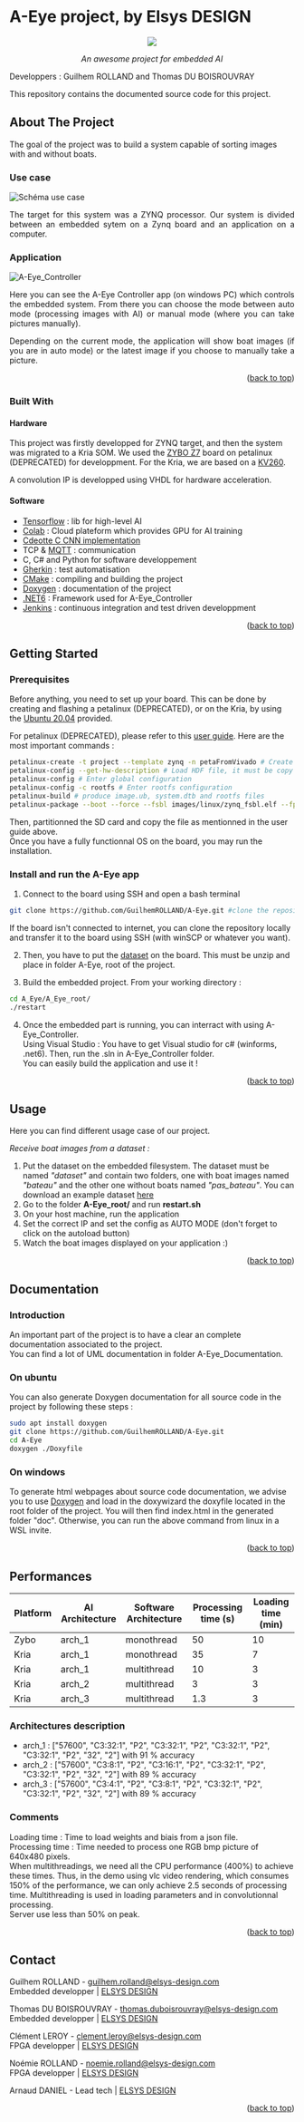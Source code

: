 # A-Eye project, by Elsys DESIGN
<!-- PROJECT LOGO -->
<p align="center">
  <img src="./images/logo.png" />
</p>
<p align="center">
<em>An awesome project for embedded AI</em>
</p>
Developpers : Guilhem ROLLAND and Thomas DU BOISROUVRAY

This repository contains the documented source code for this project.

<!-- ABOUT THE PROJECT -->
## About The Project

The goal of the project was to build a system capable of sorting images with and without boats. 

### Use case

![Schéma use case](./images/use_case.jpg)
<div style="text-align: justify">  

The target for this system was a ZYNQ processor.
Our system is divided between an embedded sytem on a Zynq board and an application on a computer.
</div>

### Application

![A-Eye_Controller](./images/ihm.JPG)




<div style="text-align: justify">
Here you can see the A-Eye Controller app (on windows PC) which controls the embedded system. From there you can choose the mode between auto mode (processing images with AI) or manual mode (where you can take pictures manually).

Depending on the current mode, the application will show boat images (if you are in auto mode) or the latest image if you choose to manually take a picture. 
</div>

<p align="right">(<a href="#top">back to top</a>)</p>

### Built With

#### Hardware

This project was firstly developped for ZYNQ target, and then the system was migrated to a Kria SOM. We used the [ZYBO Z7](https://digilent.com/reference/programmable-logic/zybo-z7/start) board on petalinux (DEPRECATED) for developpment. For the Kria, we are based on a [KV260](https://www.xilinx.com/products/som/kria/kv260-vision-starter-kit.html).

A convolution IP is developped using VHDL for hardware acceleration.

#### Software
  
- [Tensorflow](https://www.tensorflow.org/) : lib for high-level AI
- [Colab](https://colab.research.google.com/) : Cloud plateform which provides GPU for AI training
- [Cdeotte C CNN implementation](https://github.com/cdeotte/MNIST-CNN-99.5)
- TCP & [MQTT](https://www.eclipse.org/paho/index.php?page=clients/python/index.php) : communication
- C, C# and Python for software developpement
- [Gherkin](https://cucumber.io/docs/gherkin/) : test automatisation
- [CMake](https://cmake.org/) : compiling and building the project
- [Doxygen](https://doxygen.nl/) : documentation of the project
- [.NET6](https://docs.microsoft.com/fr-fr/dotnet/core/whats-new/dotnet-6) : Framework used for A-Eye_Controller
- [Jenkins](https://www.jenkins.io/) : continuous integration and test driven developpment

<p align="right">(<a href="#top">back to top</a>)</p>

## Getting Started

### Prerequisites 

Before anything, you need to set up your board. This can be done by creating and flashing a petalinux (DEPRECATED), or on the Kria, by using the [Ubuntu 20.04](https://ubuntu.com/download/amd-xilinx) provided.

For petalinux (DEPRECATED), please refer to this [user guide](https://docs.xilinx.com/r/en-US/ug1144-petalinux-tools-reference-guide). Here are the most important commands :

```bash
petalinux-create -t project --template zynq -n petaFromVivado # Create the workspace   
petalinux-config --get-hw-description # Load HDF file, it must be copy there before !!!   
petalinux-config # Enter global configuration    
petalinux-config -c rootfs # Enter rootfs configuration   
petalinux-build # produce image.ub, system.dtb and rootfs files   
petalinux-package --boot --force --fsbl images/linux/zynq_fsbl.elf --fpga images/linux/*_wrapper.bit --u-boot # produce BOOT.BIN    
```

Then, partitionned the SD card and copy the file as mentionned in the user guide above.   
Once you have a fully functionnal OS on the board, you may run the installation.

### Install and run the A-Eye app

1. Connect to the board using SSH and open a bash terminal
```bash
git clone https://github.com/GuilhemROLLAND/A-Eye.git #clone the repository
```
If the board isn't connected to internet, you can clone the repository locally and transfer it to the board using SSH (with winSCP or whatever you want).  

2. Then, you have to put the [dataset](https://drive.google.com/uc?export=download&id=1odGQm0w5xhjG1suTzqstuRMIkoTY4mYx) on the board. This must be unzip and place in folder A-Eye, root of the project.  

3. Build the embedded project. From your working directory :
```bash
cd A_Eye/A_Eye_root/
./restart
```

4. Once the embedded part is running, you can interract with using A-Eye_Controller.  
Using Visual Studio : You have to get Visual studio for c# (winforms, .net6). Then, run the .sln in A-Eye_Controller folder.  
You can easily build the application and use it !  


<p align="right">(<a href="#top">back to top</a>)</p>

## Usage

Here you can find different usage case of our project.

*Receive boat images from a dataset :*

1. Put the dataset on the embedded filesystem. The dataset must be named *"dataset"* and contain two folders, one with boat images named *"bateau"* and the other one without boats named *"pas_bateau"*. You can download an example dataset [here](https://drive.google.com/uc?export=download&id=1odGQm0w5xhjG1suTzqstuRMIkoTY4mYx)
2. Go to the folder **A-Eye_root/** and run **restart.sh**
3. On your host machine, run the application
4. Set the correct IP and set the config as AUTO MODE (don't forget to click on the autoload button)
5. Watch the boat images displayed on your application :)

<p align="right">(<a href="#top">back to top</a>)</p>



## Documentation
### Introduction 
An important part of the project is to have a clear an complete documentation associated to the project.  
You can find a lot of UML documentation in folder A-Eye_Documentation.  

### On ubuntu
You can also generate Doxygen documentation for all source code in the project by following these steps :

```bash
sudo apt install doxygen
git clone https://github.com/GuilhemROLLAND/A-Eye.git
cd A-Eye
doxygen ./Doxyfile
```

### On windows
To generate html webpages about source code documentation, we advise you to use [Doxygen](https://doxygen.nl/) and load in the doxywizard the doxyfile located in the root folder of the project. You will then find index.html in the generated folder "doc". Otherwise, you can run the above command from linux in a WSL invite.  

<p align="right">(<a href="#top">back to top</a>)</p>  

## Performances

| Platform | AI Architecture | Software Architecture | Processing time (s) | Loading time (min) |
| -------- | --------------- | --------------------- | ------------------- | ------------------ |
| Zybo     | arch_1          | monothread            | 50                  | 10                 |
| Kria     | arch_1          | monothread            | 35                  | 7                  |
| Kria     | arch_1          | multithread           | 10                  | 3                  |
| Kria     | arch_2          | multithread           | 3                   | 3                  |
| Kria     | arch_3          | multithread           | 1.3                 | 3                  |

### Architectures description
- arch_1 : [\"57600\", \"C3:32:1\", \"P2\", \"C3:32:1\", \"P2\", \"C3:32:1\", \"P2\", \"C3:32:1\", \"P2\", \"32\", \"2\"] with 91 % accuracy  
- arch_2 : [\"57600\", \"C3:8:1\", \"P2\", \"C3:16:1\", \"P2\", \"C3:32:1\", \"P2\", \"C3:32:1\", \"P2\", \"32\", \"2\"] with 89 % accuracy  
- arch_3 : [\"57600\", \"C3:4:1\", \"P2\", \"C3:8:1\", \"P2\", \"C3:32:1\", \"P2\", \"C3:32:1\", \"P2\", \"32\", \"2\"] with 89 % accuracy  

### Comments 
Loading time : Time to load weights and biais from a json file.  
Processing time : Time needed to process one RGB bmp picture of 640x480 pixels.  
When multithreadings, we need all the CPU performance (400%) to achieve these times. Thus, in the demo using vlc video rendering, which consumes 150% of the performance, we can only achieve 2.5 seconds of processing time. Multithreading is used in loading parameters and in convolutionnal processing.  
Server use less than 50% on peak.  

<p align="right">(<a href="#top">back to top</a>)</p>  

## Contact

Guilhem ROLLAND - guilhem.rolland@elsys-design.com   
Embedded developper | [ELSYS DESIGN](https://www.elsys-design.com/fr/)  

Thomas DU BOISROUVRAY - thomas.duboisrouvray@elsys-design.com   
Embedded developper | [ELSYS DESIGN](https://www.elsys-design.com/fr/)  

Clément LEROY - clement.leroy@elsys-design.com  
FPGA developper | [ELSYS DESIGN](https://www.elsys-design.com/fr/)  

Noémie ROLLAND - noemie.rolland@elsys-design.com   
FPGA developper | [ELSYS DESIGN](https://www.elsys-design.com/fr/)  

Arnaud DANIEL - Lead tech | [ELSYS DESIGN](https://www.elsys-design.com/fr/)

<p align="right">(<a href="#top">back to top</a>)</p>  
